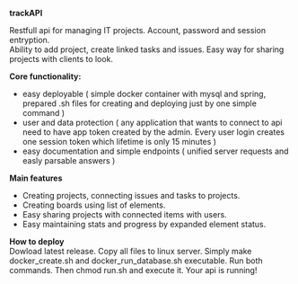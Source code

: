 <!DOCTYPE html>
<html>

<head>
  <meta charset="utf-8">
  <meta name="viewport" content="width=device-width, initial-scale=1.0">
  <link rel="stylesheet" href="https://stackedit.io/style.css" />
</head>

<body class="stackedit">
  <div class="stackedit__html"><p><strong>trackAPI</strong></p>
<p>Restfull api for managing IT projects. Account, password and session entryption.<br>
Ability to add project, create linked tasks and issues. Easy way for sharing projects with clients to look.</p>
<p><strong>Core functionality:</strong></p>
<ul>
<li>easy deployable ( simple docker container with mysql and spring, prepared .sh files for creating and deploying just by one simple command )</li>
<li>user and data protection ( any application that wants to connect to api need to have app token created by the admin. Every user login creates one session token which lifetime is only 15 minutes )</li>
<li>easy documentation and simple endpoints ( unified server requests and easly parsable answers )</li>
</ul>
<p><strong>Main features</strong></p>
<ul>
<li>Creating projects, connecting issues and tasks to projects.</li>
<li>Creating boards using list of elements.</li>
<li>Easy sharing projects with connected items with users.</li>
<li>Easy maintaining stats and progress by expanded element status.</li>
</ul>
<p><strong>How to deploy</strong><br>
Dowload latest release. Copy all files to linux server. Simply make docker_create.sh and docker_run_database.sh executable. Run both commands. Then chmod run.sh and execute it. Your api is running!</p>
</div>
</body>

</html>

